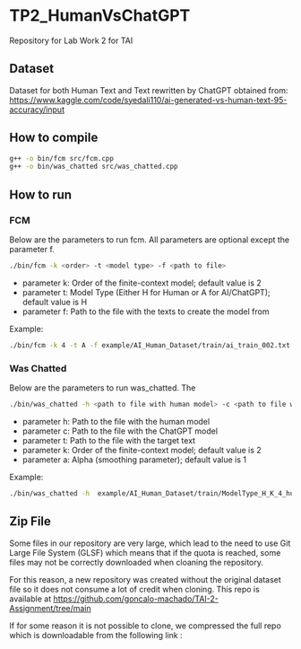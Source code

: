 # TP2_HumanVsChatGPT
Repository for Lab Work 2 for TAI

## Dataset

Dataset for both Human Text and Text rewritten by ChatGPT obtained from: https://www.kaggle.com/code/syedali110/ai-generated-vs-human-text-95-accuracy/input

## How to compile

```bash
g++ -o bin/fcm src/fcm.cpp
g++ -o bin/was_chatted src/was_chatted.cpp
```

## How to run

### FCM

Below are the parameters to run fcm.
All parameters are optional except the parameter f.

```bash
./bin/fcm -k <order> -t <model type> -f <path to file>
```
- parameter k: Order of the finite-context model; default value is 2
- parameter t: Model Type (Either H for Human or A for AI/ChatGPT); default value is H
- parameter f: Path to the file with the texts to create the model from

Example:

```bash
./bin/fcm -k 4 -t A -f example/AI_Human_Dataset/train/ai_train_002.txt
```

### Was Chatted

Below are the parameters to run was_chatted.
The 

```bash
./bin/was_chatted -h <path to file with human model> -c <path to file with chatgpt model> -t <path to file with target text> -k <order> -a <alpha>
```
- parameter h: Path to the file with the human model
- parameter c: Path to the file with the ChatGPT model
- parameter t: Path to the file with the target text
- parameter k: Order of the finite-context model; default value is 2
- parameter a: Alpha (smoothing parameter); default value is 1

Example:

```bash
./bin/was_chatted -h  example/AI_Human_Dataset/train/ModelType_H_K_4_human_train_002.txt -c example/AI_Human_Dataset/train/ModelType_A_K_4_ai_train_002.txt -t example/AI_Human_Dataset/test/ai_1913.txt -k 4 -a 10
```

## Zip File

Some files in our repository are very large, which lead to the need to use Git Large File System (GLSF) which means that if the quota is reached, some files may not be correctly downloaded when cloaning the repository.

For this reason, a new repository was created without the original dataset file so it does not consume a lot of credit when cloning. This repo is available at https://github.com/goncalo-machado/TAI-2-Assignment/tree/main

If for some reason it is not possible to clone, we compressed the full repo which is downloadable from the following link :
